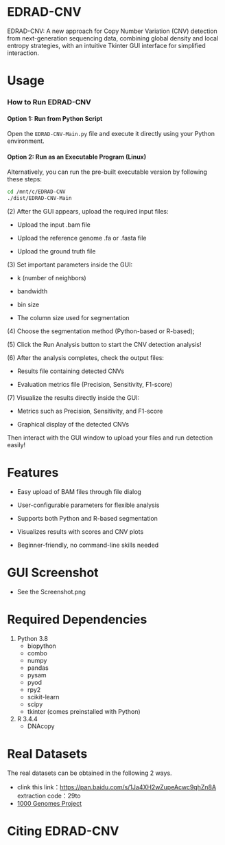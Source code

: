 # EDRAD-CNV
EDRAD-CNV: A new approach for Copy Number Variation (CNV) detection from next-generation sequencing data, combining global density and local entropy strategies, with an intuitive Tkinter GUI interface for simplified interaction.

# Usage
### How to Run EDRAD-CNV

#### Option 1: Run from Python Script
Open the `EDRAD-CNV-Main.py` file and execute it directly using your Python environment.

#### Option 2: Run as an Executable Program (Linux)
Alternatively, you can run the pre-built executable version by following these steps:

```bash
cd /mnt/c/EDRAD-CNV
./dist/EDRAD-CNV-Main
```
(2) After the GUI appears, upload the required input files:

- Upload the input .bam file

- Upload the reference genome .fa or .fasta file

- Upload the ground truth file

(3) Set important parameters inside the GUI:

- k (number of neighbors)

- bandwidth

- bin size 
- The column size used for segmentation

(4) Choose the segmentation method (Python-based or R-based);

(5) Click the Run Analysis button to start the CNV detection analysis!

(6) After the analysis completes, check the output files:

- Results file containing detected CNVs

- Evaluation metrics file (Precision, Sensitivity, F1-score)

(7) Visualize the results directly inside the GUI:

- Metrics such as Precision, Sensitivity, and F1-score

- Graphical display of the detected CNVs

Then interact with the GUI window to upload your files and run detection easily!

# Features
- Easy upload of BAM files through file dialog

- User-configurable parameters for flexible analysis

- Supports both Python and R-based segmentation

- Visualizes results with scores and CNV plots

- Beginner-friendly, no command-line skills needed

# GUI Screenshot
  - See the Screenshot.png

# Required Dependencies

1. Python 3.8            
   - biopython     
   - combo         
   - numpy         
   - pandas        
   - pysam        
   - pyod         
   - rpy2          
   - scikit-learn  
   - scipy         
   - tkinter (comes preinstalled with Python)
2. R 3.4.4
   - DNAcopy
     
# Real Datasets

The real datasets can be obtained in the following 2 ways.

- clink this link：https://pan.baidu.com/s/1Ja4XH2wZupeAcwc9qhZn8A extraction code：29to
- [1000 Genomes Project](https://www.internationalgenome.org/)

# Citing EDRAD-CNV


